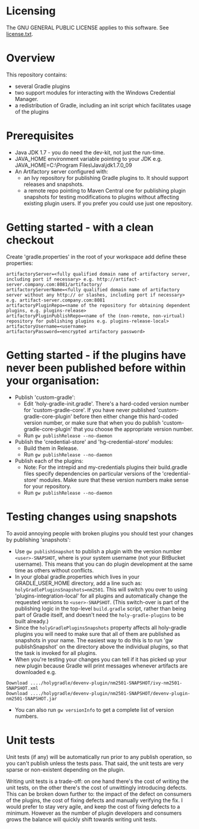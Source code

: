 # Licensing
The GNU GENERAL PUBLIC LICENSE applies to this software. See [license.txt](license.txt).

# Overview
This repository contains:

 - several Gradle plugins
 - two support modules for interacting with the Windows Credential Manager.
 - a redistribution of Gradle, including an init script which facilitates usage of the plugins

# Prerequisites
 - Java JDK 1.7 - you do need the dev-kit, not just the run-time.
 - JAVA_HOME environment variable pointing to your JDK e.g. JAVA_HOME=C:\Program Files\Java\jdk1.7.0_09
 - An Artifactory server configured with:
   - an Ivy repository for publishing Gradle plugins to. It should support releases and snapshots.
   - a remote repo pointing to Maven Central 
 one for publishing plugin snapshots for testing modifications to plugins without affecting existing plugin users. If you prefer you could use just one repository.
 
# Getting started - with a clean checkout
Create 'gradle.properties' in the root of your workspace add define these properties:
```
artifactoryServer=<fully qualified domain name of artifactory server, including port if necessary> e.g. http://artifact-server.company.com:8081/artifactory/
artifactoryServerName=<fully qualified domain name of artifactory server without any http:// or slashes, including port if necessary> e.g. artifact-server.company.com:8081
artifactoryPluginRepo=<name of the repository for obtaining dependent plugins, e.g. plugins-release>
artifactoryPluginPublishRepo=<name of the (non-remote, non-virtual) repository for publishing plugins e.g. plugins-release-local>
artifactoryUsername=<username>
artifactoryPassword=<encrypted artifactory password>

```

# Getting started - if the plugins have never been published before within your organisation:
 - Publish 'custom-gradle':
     - Edit 'holy-gradle-init.gradle'. There's a hard-coded version number for 'custom-gradle-core'. If you have never published 'custom-gradle-core-plugin' before then either change this hard-coded version number, or make sure that when you do publish 'custom-gradle-core-plugin' that you choose the appropriate version number.
     - Run `gw publishRelease --no-daemon`
 - Publish the 'credential-store' and 'hg-credential-store' modules:
     - Build them in Release.
     - Run `gw publishRelease --no-daemon`
 - Publish each of the plugins:
     - Note: For the intrepid and my-credentials plugins their build.gradle files specify dependencies on particular versions of the 'credential-store' modules. Make sure that these version numbers make sense for your repository.
     - Run `gw publishRelease --no-daemon`
   
# Testing changes using snapshots
To avoid annoying people with broken plugins you should test your changes by publishing 'snapshots':

 - Use `gw publishSnapshot` to publish a plugin with the version number `<user>-SNAPSHOT`, where <user> is your system username (not your BitBucket username). This means that you can do plugin development at the same time as others without conflicts.
 - In your global gradle.properties which lives in your GRADLE_USER_HOME directory, add a line such as: `holyGradlePluginsSnapshots=nm2501`. This will switch you over to using 'plugins-integration-local' for all plugins and automatically change the requested versions to `<user>-SNAPSHOT`. (This switch-over is part of the publishing logic in the top-level `build.gradle` script, rather than being part of Gradle itself, and doesn't need the `holy-gradle-plugins` to be built already.)
 - Since the `holyGradlePluginsSnapshots` property affects all holy-gradle plugins you will need to make sure that all of them are published as snapshots in your name. The easiest way to do this is to run 'gw publishSnapshot' on the directory above the individual plugins, so that the task is invoked for all plugins.
 - When you're testing your changes you can tell if it has picked up your new plugin because Gradle will print messages whenever artifacts are downloaded e.g.
```
Download ..../holygradle/devenv-plugin/nm2501-SNAPSHOT/ivy-nm2501-SNAPSHOT.xml
Download ..../holygradle/devenv-plugin/nm2501-SNAPSHOT/devenv-plugin-nm2501-SNAPSHOT.jar
```
 - You can also run `gw versionInfo` to get a complete list of version numbers.
 
# Unit tests
Unit tests (if any) will be automatically run prior to any publish operation, so you can't publish unless the tests pass. That said, the unit tests are very sparse or non-existent depending on the plugin.

Writing unit tests is a trade-off: on one hand there's the cost of writing the unit tests, on the other there's the cost of unwittingly introducing defects. This can be broken down further to: the impact of the defect on consumers of the plugins, the cost of fixing defects and manually verifying the fix. I would prefer to stay very agile, and keep the cost of fixing defects to a minimum. However as the number of plugin developers and consumers grows the balance will quickly shift towards writing unit tests.